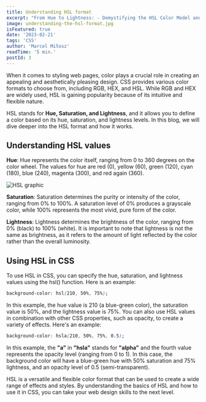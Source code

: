 ```yaml
---
title: Understanding HSL format
excerpt: "From Hue to Lightness: - Demystifying the HSL Color Model and its Components - A Comprehensive Guide to Understanding HSL Format and Its Applications in Design"
image: understanding-the-hsl-format.jpg
isFeatured: true
date: '2023-02-21'
tags: 'CSS'
author: 'Marcel Miłosz'
readTime: '5 min.'
postId: 3
---
```


When it comes to styling web pages, color plays a crucial role in creating an appealing and aesthetically pleasing design. CSS provides various color formats to choose from, including RGB, HEX, and HSL. While RGB and HEX are widely used, HSL is gaining popularity because of its intuitive and flexible nature.

HSL stands for **Hue, Saturation, and Lightness**, and it allows you to define a color based on its hue, saturation, and lightness levels. In this blog, we will dive deeper into the HSL format and how it works.

## Understanding HSL values

**Hue**: Hue represents the color itself, ranging from 0 to 360 degrees on the color wheel. The values for hue are red (0), yellow (60), green (120), cyan (180), blue (240), magenta (300), and red again (360).

![HSL graphic](/images/posts/understanding-the-hsl-format/hsl_wheel.png)

**Saturation**: Saturation determines the purity or intensity of the color, ranging from 0% to 100%. A saturation level of 0% produces a grayscale color, while 100% represents the most vivid, pure form of the color.

**Lightness**: Lightness determines the brightness of the color, ranging from 0% (black) to 100% (white). It is important to note that lightness is not the same as brightness, as it refers to the amount of light reflected by the color rather than the overall luminosity.

## Using HSL in CSS

To use HSL in CSS, you can specify the hue, saturation, and lightness values using the hsl() function. Here is an example:

```css
background-color: hsl(210, 50%, 75%);
```
In this example, the hue value is 210 (a blue-green color), the saturation value is 50%, and the lightness value is 75%.
You can also use HSL values in combination with other CSS properties, such as opacity, to create a variety of effects. Here's an example:

```css
background-color: hsla(210, 50%, 75%, 0.5);
```

In this example, the **"a"** in **"hsla"** stands for **"alpha"** and the fourth value represents the opacity level (ranging from 0 to 1). In this case, the background color will have a blue-green hue with 50% saturation and 75% lightness, and an opacity level of 0.5 (semi-transparent).

HSL is a versatile and flexible color format that can be used to create a wide range of effects and styles. By understanding the basics of HSL and how to use it in CSS, you can take your web design skills to the next level.
